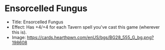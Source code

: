 # Ensorcelled Fungus
- Title:  Ensorcelled Fungus
- Effect:  Has +4/+4 for each Tavern spell you've cast this game (wherever this is).
- Image:  https://cards.hearthpwn.com/enUS/bgs/BG28_555_G_bg.png?198608

